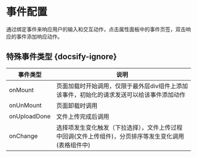 <h1 id="event">事件配置</h1>
    通过绑定事件来响应用户的输入和交互动作，点击属性面板中的事件页签，双击响应的事件添加响应动作。

## 特殊事件类型 {docsify-ignore}
| 事件类型 | 说明 |
|--------|--------|
| onMount | 页面加载时开始调用，仅限于最外层div组件上添加该事件，初始化的请求发送可以给该事件添加动作 |
| onUnMount | 页面卸载时调用 |
| onUploadDone | 文件上传完成后调用 |
| onChange | 选择项发生变化触发（下拉选择），文件上传过程中回调(文件上传组件)，分页排序等发生变化调用(表格组件中) |





